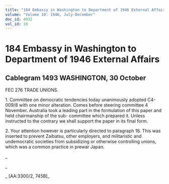 ```yaml
---
title: "184 Embassy in Washington to Department of 1946 External Affairs"
volume: "Volume 10: 1946, July-December"
doc_id: 4032
vol_id: 10
---
```


# 184 Embassy in Washington to Department of 1946 External Affairs

## Cablegram 1493 WASHINGTON, 30 October

FEC 276 TRADE UNIONS.

1\. Committee on democratic tendencies today unanimously adopted C4-009/8 with one minor alteration. Comes before steering committee 4 November. Australia took a leading part in the formulation of this paper and held chairmanship of the sub- committee which prepared it. Unless instructed to the contrary we shall support the paper in its final form.

2\. Your attention however is particularly directed to paragraph 16. This was inserted to prevent Zaibatsu, other employers, and militaristic and undemocratic societies from subsidizing or otherwise controlling unions, which was a common practice in prewar Japan.

_

_

_ [AA:3300/2, 745B]_

